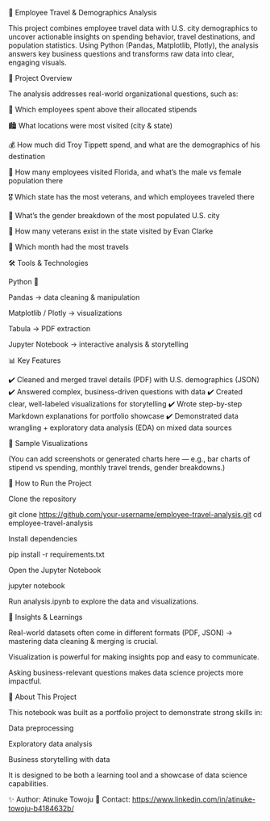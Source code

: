 🛫 Employee Travel & Demographics Analysis

This project combines employee travel data with U.S. city demographics to uncover actionable insights on spending behavior, travel destinations, and population statistics. Using Python (Pandas, Matplotlib, Plotly), the analysis answers key business questions and transforms raw data into clear, engaging visuals.

📂 Project Overview

The analysis addresses real-world organizational questions, such as:

👔 Which employees spent above their allocated stipends

🏙️ What locations were most visited (city & state)

💰 How much did Troy Tippett spend, and what are the demographics of his destination

🌴 How many employees visited Florida, and what’s the male vs female population there

🎖️ Which state has the most veterans, and which employees traveled there

👥 What’s the gender breakdown of the most populated U.S. city

🧍 How many veterans exist in the state visited by Evan Clarke

📅 Which month had the most travels

🛠️ Tools & Technologies

Python 🐍

Pandas → data cleaning & manipulation

Matplotlib / Plotly → visualizations

Tabula → PDF extraction

Jupyter Notebook → interactive analysis & storytelling

📊 Key Features

✔️ Cleaned and merged travel details (PDF) with U.S. demographics (JSON)
✔️ Answered complex, business-driven questions with data
✔️ Created clear, well-labeled visualizations for storytelling
✔️ Wrote step-by-step Markdown explanations for portfolio showcase
✔️ Demonstrated data wrangling + exploratory data analysis (EDA) on mixed data sources

📸 Sample Visualizations

(You can add screenshots or generated charts here — e.g., bar charts of stipend vs spending, monthly travel trends, gender breakdowns.)

🚀 How to Run the Project

Clone the repository

git clone https://github.com/your-username/employee-travel-analysis.git
cd employee-travel-analysis


Install dependencies

pip install -r requirements.txt


Open the Jupyter Notebook

jupyter notebook


Run analysis.ipynb to explore the data and visualizations.

🌟 Insights & Learnings

Real-world datasets often come in different formats (PDF, JSON) → mastering data cleaning & merging is crucial.

Visualization is powerful for making insights pop and easy to communicate.

Asking business-relevant questions makes data science projects more impactful.

📌 About This Project

This notebook was built as a portfolio project to demonstrate strong skills in:

Data preprocessing

Exploratory data analysis

Business storytelling with data

It is designed to be both a learning tool and a showcase of data science capabilities.

✨ Author: Atinuke Towoju
📧 Contact: https://www.linkedin.com/in/atinuke-towoju-b4184632b/
